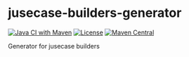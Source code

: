 # jusecase-builders-generator

[![Java CI with Maven](https://github.com/casid/jusecase-builders-generator/actions/workflows/maven.yml/badge.svg)](https://github.com/casid/jusecase-builders-generator/actions/workflows/maven.yml)
[![License](https://img.shields.io/badge/license-Apache%202.0-blue.svg)](https://raw.githubusercontent.com/casid/jusecase-builders-generator/master/LICENSE)
[![Maven Central](https://img.shields.io/maven-central/v/org.jusecase/builders-generator.svg)](http://mvnrepository.com/artifact/org.jusecase/builders-generator)

Generator for jusecase builders
